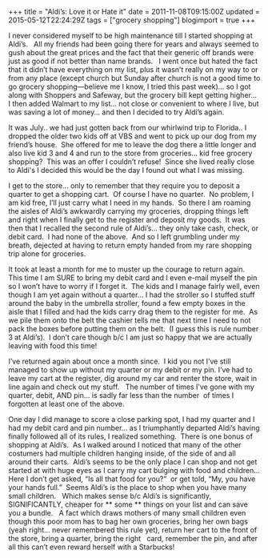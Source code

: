 +++
title = "Aldi’s: Love it or Hate it"
date = 2011-11-08T09:15:00Z
updated = 2015-05-12T22:24:29Z
tags = ["grocery shopping"]
blogimport = true 
+++

I never considered myself to be high maintenance till I started shopping at Aldi’s.&#160;&#160; All my friends had been going there for years and always seemed to gush about the great prices and the fact that their generic off brands were just as good if not better than name brands.&#160;&#160; I went once but hated the fact that it didn’t have everything on my list, plus it wasn’t really on my way to or from any place (except church but Sunday after church is not a good time to go grocery shopping—believe me I know, I tried this past week)… so I got along with Shoppers and Safeway, but the grocery bill kept getting higher… I then added Walmart to my list… not close or convenient to where I live, but was saving a lot of money… and then I decided to try Aldi’s again.&#160; 

It was July.. we had just gotten back from our whirlwind trip to Florida.. I dropped the older two kids off at VBS and went to pick up our dog from my friend’s house.&#160; She offered for me to leave the dog there a little longer and also live kid 3 and 4 and run to the store from groceries… kid free grocery shopping?&#160; This was an offer I couldn’t refuse!&#160; Since she lived really close to Aldi's I decided this would be the day I found out what I was missing.&#160; 

I get to the store… only to remember that they require you to deposit a quarter to get a shopping cart.&#160; Of course I have no quarter.&#160; No problem, I am kid free, I’ll just carry what I need in my hands.&#160; So there I am roaming the aisles of Aldi’s awkwardly carrying my groceries, dropping things left and right when I finally get to the register and deposit my goods.&#160; It was then that I recalled the second rule of Aldi’s… they only take cash, check, or debit card.&#160; I had none of the above.&#160; And so I left grumbling under my breath, dejected at having to return empty handed from my rare shopping trip alone for groceries. 

It took at least a month for me to muster up the courage to return again.&#160; This time I am SURE to bring my debit card and I even e-mail myself the pin so I won’t have to worry if I forget it.&#160; The kids and I manage fairly well, even though I am yet again without a quarter… I had the stroller so I stuffed stuff around the baby in the umbrella stroller, found a few empty boxes in the aisle that I filled and had the kids 
carry 
drag them to the register for me.&#160; As we pile them onto the belt the cashier tells me that next time I need to not pack the boxes before putting them on the belt.&#160; (I guess this is rule number 3 at Aldi’s).&#160; I don’t care though b/c I am just so happy that we are actually leaving with food this time!&#160; 

I’ve returned again about once a month since.&#160; I kid you not I’ve still managed to show up without my quarter or my debit or my pin. I’ve had to leave my cart at the register, dig around my car and renter the store, wait in line again and check out my stuff.&#160;&#160; The number of times I’ve gone with my quarter, debit, AND pin… is sadly far less than the number&#160; of times I forgotten at least one of the above. 

One day I did manage to score a close parking spot, I had my quarter and I had my debit card and pin number… as I triumphantly departed Aldi’s having finally followed all of its rules, I realized something.&#160; There is one bonus of shopping at Aldi’s.&#160; As I walked around I noticed that many of the other costumers had multiple children hanging inside, of the side of and all around their carts.&#160; Aldi’s seems to be the only place I can shop and not get started at with huge eyes as I carry my cart bulging with food and children… Here I don’t get asked, “Is all that food for you?”&#160; or get told, “My, you have your hands full.”&#160; Seems Aldi’s is the place to shop when you have many small children.&#160;&#160; Which makes sense b/c Aldi’s is significantly, SIGNIFICANTLY, cheaper for **
some
** things on your list and can save you a bundle.&#160;&#160; A fact which draws mothers of many small children even though this poor mom has to bag her own groceries, bring her own bags (yeah right… never remembered this rule yet), return her cart to the front of the store, bring a quarter, bring the 
right
&#160; card, remember the pin, and after all this can’t even reward herself with a Starbucks!&#160; 
